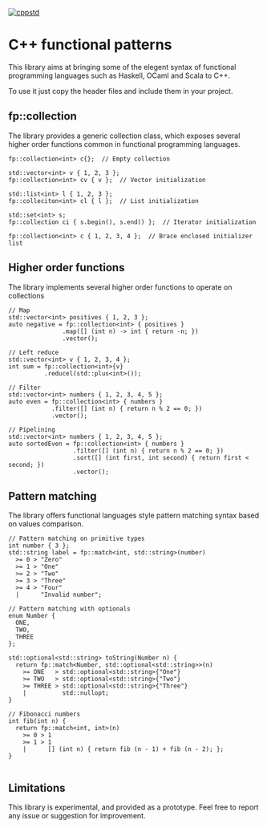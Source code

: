 [![cppstd](https://img.shields.io/badge/C++-17-blue.svg)](https://en.wikipedia.org/wiki/C%2B%2B17)

C++ functional patterns
===

This library aims at bringing some of the elegent syntax of functional programming languages such as Haskell, OCaml and Scala to C++.

To use it just copy the header files and include them in your project.

fp::collection
---

The library provides a generic collection class, which exposes several higher order functions common in functional programming languages.


```
fp::collection<int> c{};  // Empty collection

std::vector<int> v { 1, 2, 3 };
fp::collection<int> cv { v };  // Vector initialization

std::list<int> l { 1, 2, 3 };
fp::colleciton<int> cl { l };  // List initialization

std::set<int> s;
fp::collection ci { s.begin(), s.end() };  // Iterator initialization

fp::collection<int> c { 1, 2, 3, 4 };  // Brace enclosed initializer list

```

Higher order functions
---

The library implements several higher order functions to operate on collections

```
// Map
std::vector<int> positives { 1, 2, 3 };
auto negative = fp::collection<int> { positives }
               .map([] (int n) -> int { return -n; })
               .vector();

// Left reduce
std::vector<int> v { 1, 2, 3, 4 };
int sum = fp::collection<int>{v}
          .reducel(std::plus<int>());

// Filter
std::vector<int> numbers { 1, 2, 3, 4, 5 };
auto even = fp::collection<int> { numbers }
            .filter([] (int n) { return n % 2 == 0; })
            .vector();

// Pipelining
std::vector<int> numbers { 1, 2, 3, 4, 5 };
auto sortedEven = fp::collection<int> { numbers }
                  .filter([] (int n) { return n % 2 == 0; })
                  .sort([] (int first, int second) { return first < second; })
                  .vector();
```

Pattern matching
---

The library offers functional languages style pattern matching syntax based on values comparison.

```
// Pattern matching on primitive types
int number { 3 };
std::string label = fp::match<int, std::string>(number)
  >= 0 > "Zero"
  >= 1 > "One"
  >= 2 > "Two"
  >= 3 > "Three"
  >= 4 > "Four"
  |      "Invalid number";

// Pattern matching with optionals
enum Number {
  ONE,
  TWO,
  THREE
};

std::optional<std::string> toString(Number n) {
  return fp::match<Number, std::optional<std::string>>(n)
    >= ONE   > std::optional<std::string>{"One"}
    >= TWO   > std::optional<std::string>{"Two"}
    >= THREE > std::optional<std::string>{"Three"}
    |          std::nullopt;
}

// Fibonacci numbers
int fib(int n) {
  return fp::match<int, int>(n)
    >= 0 > 1
    >= 1 > 1
    |      [] (int n) { return fib (n - 1) + fib (n - 2); };
}
 
```

Limitations
---
This library is experimental, and provided as a prototype. Feel free to report any issue or suggestion for improvement.
